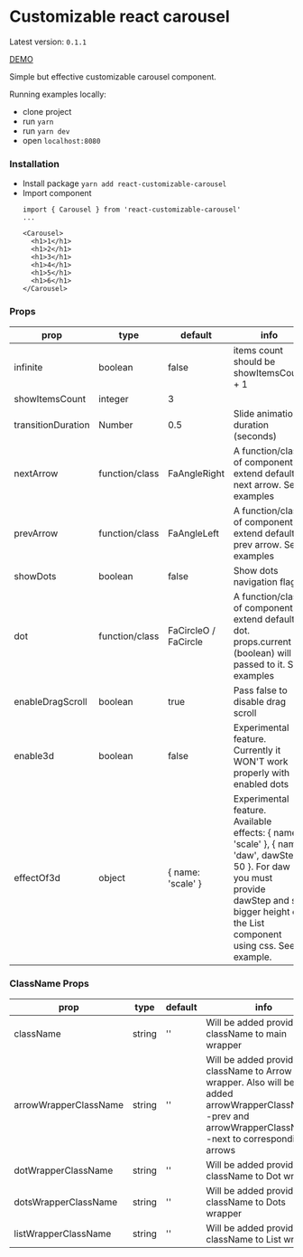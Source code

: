 # Customizable react carousel

Latest version: ```0.1.1```

[DEMO](https://bf-man.github.io/)

Simple but effective customizable carousel component.

Running examples locally:

  - clone project
  - run ```yarn```
  - run ```yarn dev```
  - open ```localhost:8080```

### Installation
  - Install package
        ```
        yarn add react-customizable-carousel
        ```
  - Import component
    ```
    import { Carousel } from 'react-customizable-carousel'
    ...

    <Carousel>
      <h1>1</h1>
      <h1>2</h1>
      <h1>3</h1>
      <h1>4</h1>
      <h1>5</h1>
      <h1>6</h1>
    </Carousel>
    ```

### Props
| prop                  | type           | default      | info                                      |
| --------------------- | -------------- | ------------ | ----------------------------------------- |
| infinite              | boolean        | false        | items count should be showItemsCount + 1  |
| showItemsCount        | integer        | 3            |                                           |
| transitionDuration    | Number         | 0.5          | Slide animation duration (seconds)        |
| nextArrow             | function/class | FaAngleRight | A function/class of component to extend default next arrow. See examples |
| prevArrow             | function/class | FaAngleLeft  | A function/class of component to extend default prev arrow. See examples |
| showDots              | boolean        | false        | Show dots navigation flag                 |
| dot                   | function/class | FaCircleO / FaCircle | A function/class of component to extend default dot. props.current (boolean) will be passed to it. See examples |
| enableDragScroll      | boolean        | true         | Pass false to disable drag scroll         |
| enable3d              | boolean        | false        | Experimental feature. Currently it WON'T work properly with enabled dots |
| effectOf3d            | object         | { name: 'scale' } | Experimental feature. Available effects: { name: 'scale' }, { name: 'daw', dawStep: 50 }. For daw you must provide dawStep and set bigger height of the List component using css. See example. |

### ClassName Props
| prop                  | type           | default      | info                                      |
| --------------------- | -------------- | ------------ | ----------------------------------------- |
| className             | string         | ''           | Will be added provided className to main wrapper  |
| arrowWrapperClassName | string         | ''           | Will be added provided className to Arrow wrapper. Also will be added arrowWrapperClassName--prev and arrowWrapperClassName--next to corresponding arrows|
| dotWrapperClassName   | string         | ''           | Will be added provided className to Dot wrapper   |
| dotsWrapperClassName  | string         | ''           | Will be added provided className to Dots wrapper  |
| listWrapperClassName  | string         | ''           | Will be added provided className to List wrapper  |

